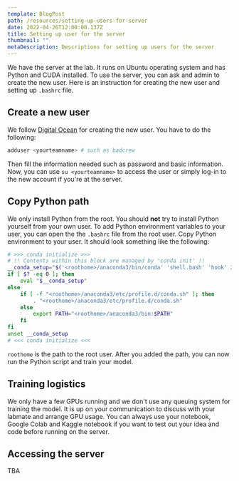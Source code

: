 ```yaml
---
template: BlogPost
path: /resources/setting-up-users-for-server
date: 2022-04-26T12:00:00.137Z
title: Setting up user for the server
thumbnail: ""
metaDescription: Descriptions for setting up users for the server
---
```


We have the server at the lab. It runs on Ubuntu operating system and has
Python and CUDA installed. To use the server, you can ask and admin to create
the new user. Here is an instruction for creating the new user and setting up
`.bashrc` file.

## Create a new user

We follow [Digital Ocean](https://www.digitalocean.com/community/tutorials/how-to-create-a-new-sudo-enabled-user-on-ubuntu-20-04-quickstart)
for creating the new user. You have to do the following:

```sh
adduser <yourteamname> # such as badcrew
```

Then fill the information needed such as password and basic
information. Now, you can use `su <yourteamname>` to access the user or simply
log-in to the new account if you're at the server.

## Copy Python path

We only install Python from the root. You should **not**
try to install Python yourself from your own user. To add
Python environment variables to your user, you can open the
the `.bashrc` file from the root user. Copy Python environment to your user.
It should look something like the following:

```sh
# >>> conda initialize >>>
# !! Contents within this block are managed by 'conda init' !!
__conda_setup="$('<roothome>/anaconda3/bin/conda' 'shell.bash' 'hook' 2> /dev/null)"
if [ $? -eq 0 ]; then
    eval "$__conda_setup"
else
    if [ -f "<roothome>/anaconda3/etc/profile.d/conda.sh" ]; then
        . "<roothome>/anaconda3/etc/profile.d/conda.sh"
    else
        export PATH="<roothome>/anaconda3/bin:$PATH"
    fi
fi
unset __conda_setup
# <<< conda initialize <<<
```

`roothome` is the path to the root user. After you added
the path, you can now run the Python script and train your model.

## Training logistics

We only have a few GPUs running and we don't use any
queuing system for training the model. It is up on
your communication to discuss with your labmate and
arrange GPU usage. You can always use your notebook,
Google Colab and Kaggle notebook if you want to test out your
idea and code before running on the server.

## Accessing the server

TBA
